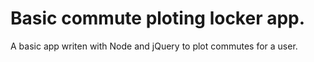 # Basic commute ploting locker app. #

A basic app writen with Node and jQuery to plot commutes for a user.
